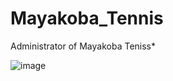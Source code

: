 # Mayakoba_Tennis
Administrator of Mayakoba Teniss*

![image](https://user-images.githubusercontent.com/47259829/153270541-366979cd-cae2-4432-b005-be43fdb5e86d.png)

